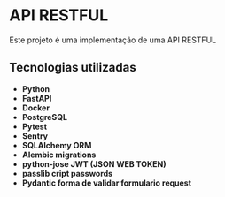 # API RESTFUL

Este projeto é uma implementação de uma API RESTFUL

## Tecnologias utilizadas

- **Python**
- **FastAPI**
- **Docker**
- **PostgreSQL**
- **Pytest**
- **Sentry**
- **SQLAlchemy ORM**
- **Alembic migrations**
- **python-jose JWT (JSON WEB TOKEN)**
- **passlib cript passwords**
- **Pydantic forma de validar formulario request**

<!-- Dividindo a tarefas em topicos -->
<!-- [] Criar estrutura base
    [x] Adicionar todas as rotas e criar os modelos
    [x] Adicionar acesso ao banco de dados
    [x] Adicionar autenticação de usuário
    [x] Proteger todas as rotas de clientes, produtos e pedidos
    [x] Criar documentação da API
    [x] Adicionar validação e tratamento de erros nas rotas
    [x] Dockerizar a aplicação
    [x] Implementar niveis de acesso para admin e usuario regular.(deletar system_user, alterar_systemuser, criar_user_admin)
    [x] Adicionar testes a cada rota utilizando Pytest
    [x] Adicionar registro de erros criticos em um sistema de monitoramento (Sentry, Grafana ou outros)
    [x] Deploy da aplicação no Render

[x] Adições possiveis ao projeto
    [x] CI com GitHub Actions para rodar testes automaticamente
    [] Adicionar IA-->
    